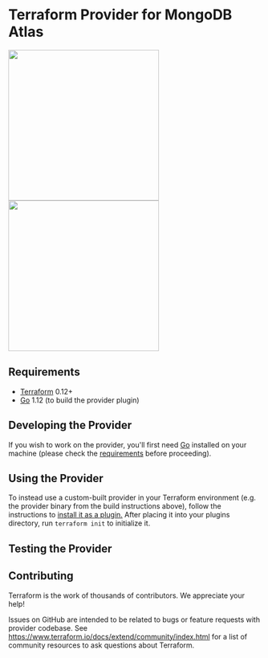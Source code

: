 Terraform Provider for MongoDB Atlas
==================

<img src="https://webassets.mongodb.com/_com_assets/cms/mongodb_logo1-76twgcu2dm.png" width="300px"><img src="https://cdn.rawgit.com/hashicorp/terraform-website/master/content/source/assets/images/logo-hashicorp.svg" width="300px">

Requirements
------------

- [Terraform](https://www.terraform.io/downloads.html) 0.12+
- [Go](https://golang.org/doc/install) 1.12 (to build the provider plugin)

Developing the Provider
---------------------

If you wish to work on the provider, you'll first need [Go](http://www.golang.org) installed on your machine (please check the [requirements](https://github.com/visit1985/terraform-provider-atlas#requirements) before proceeding).

Using the Provider
----------------------

To instead use a custom-built provider in your Terraform environment (e.g. the provider binary from the build instructions above), follow the instructions to [install it as a plugin.](https://www.terraform.io/docs/plugins/basics.html#installing-a-plugin) After placing it into your plugins directory,  run `terraform init` to initialize it.

Testing the Provider
---------------------------

Contributing
---------------------------

Terraform is the work of thousands of contributors. We appreciate your help!

Issues on GitHub are intended to be related to bugs or feature requests with provider codebase. See https://www.terraform.io/docs/extend/community/index.html for a list of community resources to ask questions about Terraform.


